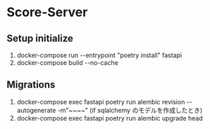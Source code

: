 # Score-Server

## Setup initialize

1. docker-compose run --entrypoint "poetry install" fastapi
2. docker-compose build --no-cache

## Migrations

1. docker-compose exec fastapi poetry run alembic revision --autogenerate -m"~~~~" (if sqlalchemy のモデルを作成したとき)
2. docker-compose exec fastapi poetry run alembic upgrade head
